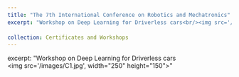 ```yaml
---
title: "The 7th International Conference on Robotics and Mechatronics"
excerpt: "Workshop on Deep Learning for Driverless cars<br/><img src='/images/C1.jpg', width="250" height="150">"

collection: Certificates and Workshops
---
```


excerpt: "Workshop on Deep Learning for Driverless cars<br/><img src='/images/C1.jpg', width="250" height="150">"
